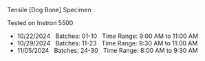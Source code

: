 Tensile [Dog Bone] Specimen

Tested on Instron 5500
- 10/22/2024    &nbsp; Batches: 01-10      &nbsp; Time Range: 9:00 AM to 11:00 AM
- 10/29/2024    &nbsp; Batches: 11-23      &nbsp; Time Range: 9:30 AM to 11:00 AM
- 11/05/2024     &nbsp; Batches: 24-30      &nbsp; Time Range: 8:00 AM to 9:30 AM
